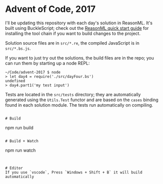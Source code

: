# Advent of Code, 2017

I'll be updating this repository with each day's solution in ReasonML.
It's built using BuckleScript; check out the [ReasonML quick start guide](https://reasonml.github.io/guide/javascript/quickstart) for installing the tool chain if you want to build changes to the project.

Solution source files are in `src/*.re`, the compiled JavaScript is in `src/*.bs.js`.

If you want to just try out the solutions, the build files are in the repo; you can run them by starting up a node REPL:

```
~/Code/advent-2017 $ node
> let day4 = require('./src/dayFour.bs')
undefined
> day4.part1('my test input')
```

Tests are located in the `src/tests` directory; they are automatically generated using the `Utils.Test` functor and are based on the `cases` binding found in each solution module. The tests run automatically on compiling.


```

# Build
```
npm run build
```

# Build + Watch

```
npm run watch
```


# Editor
If you use `vscode`, Press `Windows + Shift + B` it will build automatically
